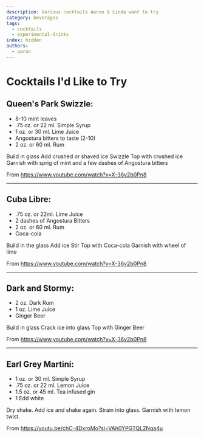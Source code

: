 ```yaml
---
description: Various cocktails Aaron & Linda want to try.
category: beverages
tags:
  - cocktails
  - experimental-drinks
index: hidden
authors:
  - aaron
---
```


# Cocktails I'd Like to Try

## Queen's Park Swizzle:

- 8-10 mint leaves
- .75 oz. or 22 ml. Simple Syrup
- 1 oz. or 30 ml. Lime Juice
- Angostura bitters to taste (2-10)
- 2 oz. or 60 ml. Rum

Build in glass
Add crushed or shaved ice
Swizzle
Top with crushed ice
Garnish with sprig of mint and a few dashes of Angostura bitters

From <https://www.youtube.com/watch?v=X-36v2b0Pn8>

* * * 

## Cuba Libre:

- .75 oz. or 22ml. Lime Juice
- 2 dashes of Angostura Bitters
- 2 oz. or 60 ml. Rum
- Coca-cola

Build in the glass
Add ice
Stir
Top with Coca-cola
Garnish with wheel of lime

From <https://www.youtube.com/watch?v=X-36v2b0Pn8>

* * *

## Dark and Stormy: 

- 2 oz. Dark Rum 
- 1 oz. Lime Juice
- Ginger Beer

Build in glass
Crack ice into glass
Top with Ginger Beer

From <https://www.youtube.com/watch?v=X-36v2b0Pn8>

* * *

## Earl Grey Martini:

- 1 oz. or 30 ml. Simple Syrup
- .75 oz. or 22 ml. Lemon Juice
- 1.5 oz. or 45 ml. Tea infused gin
- 1 Edd white

Dry shake.
Add ice and shake again.
Strain into glass.
Garnish with lemon twist.

From <https://youtu.be/chC-4DxroMo?si=VAh0YPGTQL2Nqa4u>
